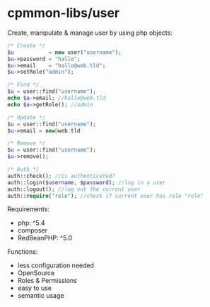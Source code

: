 # cpmmon-libs/user

Create, manipulate & manage user by using php objects:
````php
/* Create */
$u           = new user("username");
$u->password = "hallo";
$u->email    = "hallo@web.tld";
$u->setRole("admin");

/* Find */
$u = user::find("username");
echo $u->email; //hallo@web.tld
echo $u->getRole(); //admin

/* Update */
$u = user::find("username");
$u->email = new@web.tld

/* Remove */
$u = user::find("username");
$u->remove();

/* Auth */
auth::check(); //is authenticated?
auth::login($username, $password); //log in a user
auth::logout(); //log out the current user
auth::require("role"); //check if current user has role "role"
````

Requirements:
 - php: ^5.4
 - composer
 - RedBeanPHP: ^5.0


Functions:
 - less configuration needed
 - OpenSource
 - Roles & Permissions
 - easy to use
 - semantic usage
